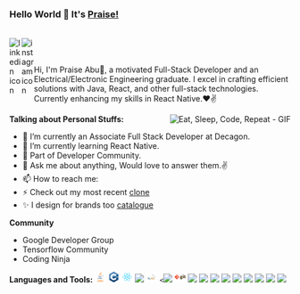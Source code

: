 
### Hello World 👋 It's [Praise!](https://pabu-portfolio.vercel.app)

<br/>


<a href="https://www.linkedin.com/in/p-abu1/">
<img align="left" alt="linkedin icon" width="22px" src="https://cdn.jsdelivr.net/npm/simple-icons@v3/icons/linkedin.svg" />
</a>
<a href="https://www.instagram.com/abupraise/">
<img align="left" alt="instagram icon" width="22px" src="https://cdn.jsdelivr.net/npm/simple-icons@v3/icons/instagram.svg" />
</a>
<br />

<br />

Hi, I'm Praise Abu🙌, a motivated Full-Stack Developer and an Electrical/Electronic Engineering graduate. I excel in crafting efficient solutions with Java, React, and other full-stack technologies. Currently enhancing my skills in React Native.❤✌


<img align="right" alt="Eat, Sleep, Code, Repeat - GIF" src="https://media.giphy.com/media/USV0ym3bVWQJJmNu3N/giphy.gif" />


**Talking about Personal Stuffs:**

- 🔭 I’m currently an Associate Full Stack Developer at Decagon.
- 🌱 I’m currently learning React Native.
- 👯 Part of Developer Community.
- 💬 Ask me about anything, Would love to answer them.✌
- 📫 How to reach me: 
- ⚡ Check out my most recent [clone](https://apple-iphone-clone-five.vercel.app/)
- ✨ I design for brands too [catalogue](https://wa.me/c/2348125876219)



**Community**
- Google Developer Group
- Tensorflow Community
- Coding Ninja

**Languages and Tools:**
<code><img height="20" src="https://raw.githubusercontent.com/github/explore/80688e429a7d4ef2fca1e82350fe8e3517d3494d/topics/java/java.png"></code>
<code><img height="20" src="https://raw.githubusercontent.com/github/explore/80688e429a7d4ef2fca1e82350fe8e3517d3494d/topics/cpp/cpp.png"></code>
<code><img height="20" src="https://raw.githubusercontent.com/github/explore/80688e429a7d4ef2fca1e82350fe8e3517d3494d/topics/react/react.png"></code>
<code><img height="20" src="https://simpleicons.org/icons/nextdotjs.svg"></code>
<code><img height="20" src="https://raw.githubusercontent.com/github/explore/80688e429a7d4ef2fca1e82350fe8e3517d3494d/topics/mysql/mysql.png"></code>
<code><<img height="20" src="https://simpleicons.org/icons/postgresql.svg"></code>
<code><img height="20" src="https://raw.githubusercontent.com/github/explore/80688e429a7d4ef2fca1e82350fe8e3517d3494d/topics/git/git.png"></code>
<code><img height="20" src="https://simpleicons.org/icons/axios.svg"></code>
<code><img height="20" src="https://simpleicons.org/icons/mongodb.svg"></code>
<code><img height="20" src="https://simpleicons.org/icons/springboot.svg"></code>
<code><img height="20" src="https://simpleicons.org/icons/html5.svg"></code>
<code><img height="20" src="https://simpleicons.org/icons/tailwindcss.svg"></code>
<code><img height="20" src="https://simpleicons.org/icons/css3.svg"></code>
<code><img height="20" src="https://simpleicons.org/icons/threejs.svg"></code>
<code><img height="20" src="https://simpleicons.org/icons/spline.svg"></code>
<code><img height="20" src="https://simpleicons.org/icons/adobephotoshop.svg"></code>
